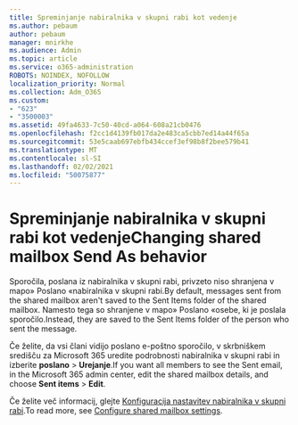 ```yaml
---
title: Spreminjanje nabiralnika v skupni rabi kot vedenje
ms.author: pebaum
author: pebaum
manager: mnirkhe
ms.audience: Admin
ms.topic: article
ms.service: o365-administration
ROBOTS: NOINDEX, NOFOLLOW
localization_priority: Normal
ms.collection: Adm_O365
ms.custom:
- "623"
- "3500003"
ms.assetid: 49fa4633-7c50-40cd-a064-608a21cb0476
ms.openlocfilehash: f2cc1d4139fb017da2e483ca5cbb7ed14a44f65a
ms.sourcegitcommit: 53e5caab697ebfb434ccef3ef98b8f2bee579b41
ms.translationtype: MT
ms.contentlocale: sl-SI
ms.lasthandoff: 02/02/2021
ms.locfileid: "50075877"
---
```

# <a name="changing-shared-mailbox-send-as-behavior"></a><span data-ttu-id="3831d-102">Spreminjanje nabiralnika v skupni rabi kot vedenje</span><span class="sxs-lookup"><span data-stu-id="3831d-102">Changing shared mailbox Send As behavior</span></span>

<span data-ttu-id="3831d-103">Sporočila, poslana iz nabiralnika v skupni rabi, privzeto niso shranjena v mapo» Poslano «nabiralnika v skupni rabi.</span><span class="sxs-lookup"><span data-stu-id="3831d-103">By default, messages sent from the shared mailbox aren't saved to the Sent Items folder of the shared mailbox.</span></span> <span data-ttu-id="3831d-104">Namesto tega so shranjene v mapo» Poslano «osebe, ki je poslala sporočilo.</span><span class="sxs-lookup"><span data-stu-id="3831d-104">Instead, they are saved to the Sent Items folder of the person who sent the message.</span></span>
  
<span data-ttu-id="3831d-105">Če želite, da vsi člani vidijo poslano e-poštno sporočilo, v skrbniškem središču za Microsoft 365 uredite podrobnosti nabiralnika v skupni rabi in izberite **poslano** \> **Urejanje**.</span><span class="sxs-lookup"><span data-stu-id="3831d-105">If you want all members to see the Sent email, in the Microsoft 365 admin center, edit the shared mailbox details, and choose **Sent items** \> **Edit**.</span></span>
  
<span data-ttu-id="3831d-106">Če želite več informacij, glejte [Konfiguracija nastavitev nabiralnika v skupni rabi](https://docs.microsoft.com/microsoft-365/admin/email/configure-a-shared-mailbox#allow-everyone-to-see-the-sent-email-the-replies).</span><span class="sxs-lookup"><span data-stu-id="3831d-106">To read more, see [Configure shared mailbox settings](https://docs.microsoft.com/microsoft-365/admin/email/configure-a-shared-mailbox#allow-everyone-to-see-the-sent-email-the-replies).</span></span>
  
